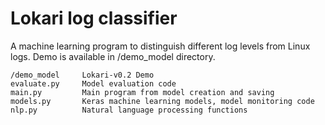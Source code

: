 # Lokari log classifier

A machine learning program to distinguish different log levels from Linux logs.
Demo is available in /demo_model directory.

```
/demo_model     Lokari-v0.2 Demo
evaluate.py     Model evaluation code
main.py         Main program from model creation and saving
models.py       Keras machine learning models, model monitoring code
nlp.py          Natural language processing functions

```
